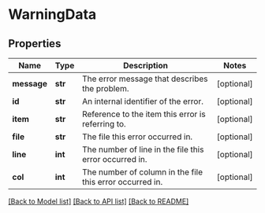 # WarningData

## Properties
Name | Type | Description | Notes
------------ | ------------- | ------------- | -------------
**message** | **str** | The error message that describes the problem. | [optional] 
**id** | **str** | An internal identifier of the error. | [optional] 
**item** | **str** | Reference to the item this error is referring to. | [optional] 
**file** | **str** | The file this error occurred in. | [optional] 
**line** | **int** | The number of line in the file this error occurred in. | [optional] 
**col** | **int** | The number of column in the file this error occurred in. | [optional] 

[[Back to Model list]](../README.md#documentation-for-models) [[Back to API list]](../README.md#documentation-for-api-endpoints) [[Back to README]](../README.md)


